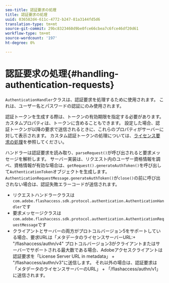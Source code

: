 ```yaml
---
seo-title: 認証要求の処理
title: 認証要求の処理
uuid: 036582d4-611c-4772-b247-81a3144fd5d6
translation-type: tm+mt
source-git-commit: 29bc8323460d9be0fce66cbea7c6fce46df20d61
workflow-type: tm+mt
source-wordcount: '197'
ht-degree: 0%

---
```



# 認証要求の処理{#handling-authentication-requests}

`AuthenticationHandler`クラスは、認証要求を処理するために使用されます。 これは、ユーザー名とパスワードの認証にのみ使用されます。

認証トークンを生成する際は、トークンの有効期限を指定する必要があります。 カスタムプロパティは、トークンに含めることもできます。 設定した場合、認証トークンが以降の要求で送信されるときに、これらのプロパティがサーバーに対して表示されます。 カスタム認証トークンの処理については、[ライセンス要求の処理](../../aaxs-protecting-content/content-implementing-the-license-server/content-handling-license-reqs/content-handling-license-reqs.md)を参照してください。

ハンドラーは認証要求を読み取り、`parseRequest()`が呼び出されると要求メッセージを解析します。 サーバー実装は、リクエスト内のユーザー資格情報を調べ、資格情報が有効な場合は、`getRequest().generateAuthToken()`を呼び出して`AuthenticationToken`オブジェクトを生成します。 `AuthenticationRequestMessage.generateAuthToken()`が`close()`の前に呼び出されない場合は、認証失敗エラーコードが送信されます。

* リクエストハンドラークラスは`com.adobe.flashaccess.sdk.protocol.authentication.AuthenticationHandler`です
* 要求メッセージクラスは`com.adobe.flashaccess.sdk.protocol.authentication.AuthenticationRequestMessage`です
* クライアントとサーバーの両方がプロトコルバージョン5をサポートしている場合、要求URLは「メタデータのライセンスサーバーURL:+ &quot;/flashaccess/authn/v4&quot; プロトコルバージョン3がクライアントまたはサーバーでサポートされる最大数である場合、Adobeアクセスクライアントは認証要求を「License Server URL in metadata」 + &quot;/flashaccess/authn/v3&quot;に送信します。 それ以外の場合は、認証要求は「メタデータのライセンスサーバーのURL」 + 「/flashaccess/authn/v1」に送信されます。

